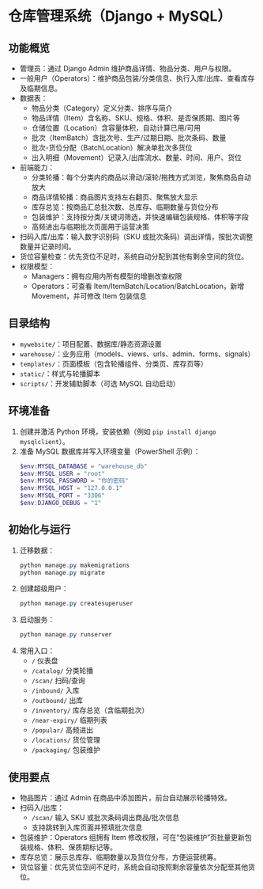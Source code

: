 ﻿仓库管理系统（Django + MySQL）
===========================

功能概览
--------
- 管理员：通过 Django Admin 维护商品详情、物品分类、用户与权限。
- 一般用户（Operators）：维护商品包装/分类信息、执行入库/出库、查看库存及临期信息。
- 数据表：
  - 物品分类（Category）定义分类、排序与简介
  - 物品详情（Item）含名称、SKU、规格、体积、是否保质期、图片等
  - 仓储位置（Location）含容量体积，自动计算已用/可用
  - 批次（ItemBatch）含批次号、生产/过期日期、批次条码、数量
  - 批次-货位分配（BatchLocation）解决单批次多货位
  - 出入明细（Movement）记录入/出库流水、数量、时间、用户、货位
- 前端能力：
  - 分类轮播：每个分类内的商品以滑动/滚轮/拖拽方式浏览，聚焦商品自动放大
  - 商品详情轮播：商品图片支持左右翻页、聚焦放大显示
  - 库存总览：按商品汇总批次数、总库存、临期数量与货位分布
  - 包装维护：支持按分类/关键词筛选，并快速编辑包装规格、体积等字段
  - 高频进出与临期批次页面用于运营决策
- 扫码入库/出库：输入数字识别码（SKU 或批次条码）调出详情，按批次调整数量并记录时间。
- 货位容量检查：优先货位不足时，系统自动分配到其他有剩余空间的货位。
- 权限模型：
  - Managers：拥有应用内所有模型的增删改查权限
  - Operators：可查看 Item/ItemBatch/Location/BatchLocation，新增 Movement，并可修改 Item 包装信息


目录结构
--------
- `mywebsite/`：项目配置、数据库/静态资源设置
- `warehouse/`：业务应用（models、views、urls、admin、forms、signals）
- `templates/`：页面模板（包含轮播组件、分类页、库存页等）
- `static/`：样式与轮播脚本
- `scripts/`：开发辅助脚本（可选 MySQL 自动启动）

环境准备
--------
1. 创建并激活 Python 环境，安装依赖（例如 `pip install django mysqlclient`）。
2. 准备 MySQL 数据库并写入环境变量（PowerShell 示例）：
   ```powershell
   $env:MYSQL_DATABASE = "warehouse_db"
   $env:MYSQL_USER = "root"
   $env:MYSQL_PASSWORD = "你的密码"
   $env:MYSQL_HOST = "127.0.0.1"
   $env:MYSQL_PORT = "3306"
   $env:DJANGO_DEBUG = "1"
   ```

初始化与运行
------------
1. 迁移数据：
   ```powershell
   python manage.py makemigrations
   python manage.py migrate
   ```
2. 创建超级用户：
   ```powershell
   python manage.py createsuperuser
   ```
3. 启动服务：
   ```powershell
   python manage.py runserver
   ```
4. 常用入口：
   - `/` 仪表盘
   - `/catalog/` 分类轮播
   - `/scan/` 扫码/查询
   - `/inbound/` 入库
   - `/outbound/` 出库
   - `/inventory/` 库存总览（含临期批次）
   - `/near-expiry/` 临期列表
   - `/popular/` 高频进出
   - `/locations/` 货位管理
   - `/packaging/` 包装维护

使用要点
--------
- 物品图片：通过 Admin 在商品中添加图片，前台自动展示轮播特效。
- 扫码入/出库：
  - `/scan/` 输入 SKU 或批次条码调出商品/批次信息
  - 支持跳转到入库页面并预填批次信息
- 包装维护：Operators 组拥有 Item 修改权限，可在“包装维护”页批量更新包装规格、体积、保质期标记等。
- 库存总览：展示总库存、临期数量以及货位分布，方便运营统筹。
- 货位容量：优先货位空间不足时，系统会自动按照剩余容量依次分配至其他货位。
